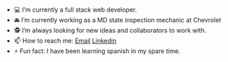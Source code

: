 - 💻 I’m currently a full stack web developer.
- 🚘 I’m currently working as a MD state inspection mechanic at Chevrolet
- 🕵️ I’m always looking for new ideas and collaborators to work with.
- 📫 How to reach me: [Email](crisp73001@gmail.com) [Linkedin](https://www.linkedin.com/in/brian-crisp-265a39204/)
- ⚡ Fun fact: I have been learning spanish in my spare time.
